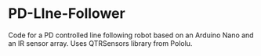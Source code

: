 # PD-LIne-Follower
Code for a PD controlled line following robot based on an Arduino Nano and an IR sensor array. Uses QTRSensors library from Pololu.
